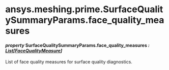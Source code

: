 # ansys.meshing.prime.SurfaceQualitySummaryParams.face_quality_measures

#### *property* SurfaceQualitySummaryParams.face_quality_measures *: [List](https://docs.python.org/3.11/library/typing.html#typing.List)[[FaceQualityMeasure](ansys.meshing.prime.FaceQualityMeasure.md#ansys.meshing.prime.FaceQualityMeasure)]*

List of face quality measures for surface quality diagnostics.

<!-- !! processed by numpydoc !! -->

